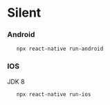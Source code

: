 # Silent

### Android
```
   npx react-native run-android
```

### IOS

JDK 8
```
   npx react-native run-ios
```